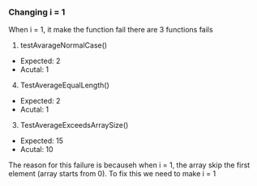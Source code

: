 ### Changing i = 1
When i = 1, it make the function fail there are 3 functions fails
1. testAvarageNormalCase()
- Expected: 2
- Acutal: 1
4. TestAverageEqualLength()
- Expected: 2
- Acutal: 1
3. TestAverageExceedsArraySize()
- Expected: 15
- Acutal: 10

The reason for this failure is becauseh when i = 1, the array skip the first element (array starts from 0).
To fix this we need to make i = 1
